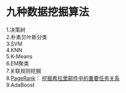 # 九种数据挖掘算法
1.决策树  
2.朴素贝叶斯分类  
3.SVM  
4.KNN  
5.K-Means  
6.EM聚类  
7.关联规则挖掘  
8.[PageRank](https://github.com/Arieswk/data-mining/tree/master/PageRank)：     [挖掘希拉里邮件中的重要任务关系](https://github.com/Arieswk/data-mining/blob/master/PageRank/PageRank.py)  
9.AdaBoost  
